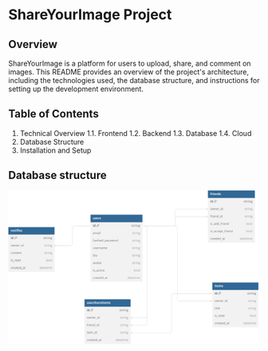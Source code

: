 # ShareYourImage Project

## Overview

ShareYourImage is a platform for users to upload, share, and comment on images. This README provides an overview of the project's architecture, including the technologies used, the database structure, and instructions for setting up the development environment.

## Table of Contents

1. Technical Overview
   1.1. Frontend
   1.2. Backend
   1.3. Database
   1.4. Cloud
2. Database Structure
3. Installation and Setup

## Database structure

![Database structure](YourShareImage_DB_Diagram.svg)
